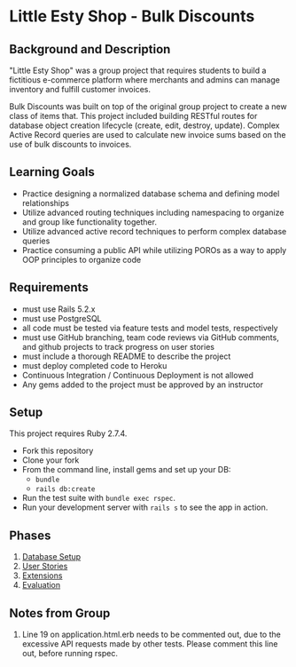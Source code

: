 # Little Esty Shop - Bulk Discounts

## Background and Description

"Little Esty Shop" was a group project that requires students to build a fictitious e-commerce platform where merchants and admins can manage inventory and fulfill customer invoices.

Bulk Discounts was built on top of the original group project to create a new class of items that. This project included building RESTful routes for database object creation lifecycle (create, edit, destroy, update). Complex Active Record queries are used to calculate new invoice sums based on the use of bulk discounts to invoices. 

## Learning Goals
- Practice designing a normalized database schema and defining model relationships
- Utilize advanced routing techniques including namespacing to organize and group like functionality together.
- Utilize advanced active record techniques to perform complex database queries
- Practice consuming a public API while utilizing POROs as a way to apply OOP principles to organize code

## Requirements
- must use Rails 5.2.x
- must use PostgreSQL
- all code must be tested via feature tests and model tests, respectively
- must use GitHub branching, team code reviews via GitHub comments, and github projects to track progress on user stories
- must include a thorough README to describe the project
- must deploy completed code to Heroku
- Continuous Integration / Continuous Deployment is not allowed
- Any gems added to the project must be approved by an instructor

## Setup

This project requires Ruby 2.7.4.

* Fork this repository
* Clone your fork
* From the command line, install gems and set up your DB:
    * `bundle`
    * `rails db:create`
* Run the test suite with `bundle exec rspec`.
* Run your development server with `rails s` to see the app in action.

## Phases

1. [Database Setup](./doc/db_setup.md)
1. [User Stories](./doc/user_stories.md)
1. [Extensions](./doc/extensions.md)
1. [Evaluation](./doc/evaluation.md)

## Notes from Group
1. Line 19 on application.html.erb needs to be commented out, due to the excessive API requests made by other tests. Please comment this line out, before        running  rspec. 
